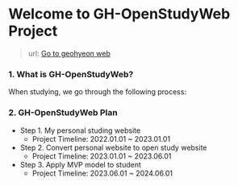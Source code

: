 # Welcome to GH-OpenStudyWeb Project
> url: [Go to geohyeon web](https://www.geohyeon.com)

### 1. What is GH-OpenStudyWeb?
When studying, we go through the following process:

### 2. GH-OpenStudyWeb Plan
* Step 1. My personal studing website <br>
  *  Project Timeline: 2022.01.01 ~ 2023.01.01 
* Step 2. Convert personal website to open study website   <br>
  *  Project Timeline: 2023.01.01 ~ 2023.06.01
* Step 3. Apply MVP model to student
  *  Project Timeline: 2023.06.01 ~ 2024.06.01


